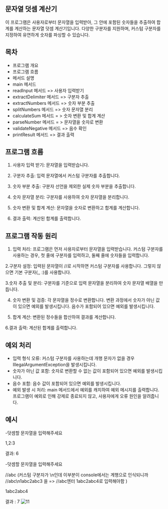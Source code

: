 
## 문자열 덧셈 계산기
이 프로그램은 사용자로부터 문자열을 입력받아, 그 안에 포함된 숫자들을 추출하여 합계를 계산하는 문자열 덧셈 계산기입니다. 다양한 구분자를 지원하며, 커스텀 구분자를 지정하여 유연하게 숫자를 파싱할 수 있습니다.


## 목차
- 프로그램 개요
- 프로그램 흐름
- 메서드 설명
- main 메서드
- readInput 메서드 => 사용자 입력받기 
- extractDelimiter 메서드 => 구분자 추출 
- extractNumbers 메서드  => 숫자 부분 추출 
- splitNumbers 메서드 => 숫자 문자열 분리 
- calculateSum 메서드 = > 숫자 변환 및 합계 계산 
- parseNumber 메서드 = > 문자열을 숫자로 변환 
- validateNegative 메서드 => 음수 확인 
- printResult 메서드 => 결과 출력 

## 프로그램 흐름
1. 사용자 입력 받기:  문자열을 입력받습니다.
 
2. 구분자 추출:    입력 문자열에서 커스텀 구분자를 추출합니다.
 
3. 숫자 부분 추출:    구분자 선언을 제외한 실제 숫자 부분을 추출합니다.
 
4. 숫자 문자열 분리:   구분자를 사용하여 숫자 문자열을 분리합니다.
 
5. 숫자 변환 및 합계 계산:    문자열을 숫자로 변환하고 합계를 계산합니다.
 
6. 결과 출력:     계산된 합계를 출력합니다.

## 프로그램 작동 원리
   1. 입력 처리:
   프로그램은 먼저 사용자로부터 문자열을 입력받습니다.
   커스텀 구분자를 사용하는 경우, 첫 줄에 구분자를 입력하고, 둘째 줄에 숫자들을 입력합니다.

   2.구분자 설정:
   입력된 문자열이 //로 시작하면 커스텀 구분자를 사용합니다.
   그렇지 않으면 기본 구분자(,, :)를 사용합니다.

   3.숫자 추출 및 분리:
   구분자를 기준으로 입력 문자열을 분리하여 숫자 문자열 배열을 만듭니다.

   4. 숫자 변환 및 검증:
   각 문자열을 정수로 변환합니다.
   변환 과정에서 숫자가 아닌 값이 있으면 예외를 발생시킵니다.
   음수가 포함되어 있으면 예외를 발생시킵니다.

   5. 합계 계산:
   변환된 정수들을 합산하여 결과를 계산합니다.

   6.결과 출력:
   계산된 합계를 출력합니다.


## 예외 처리
- 입력 형식 오류:
커스텀 구분자를 사용하는데 개행 문자가 없을 경우 IllegalArgumentException을 발생시킵니다.
- 숫자가 아닌 값 포함:
숫자로 변환할 수 없는 값이 포함되어 있으면 예외를 발생시킵니다.
- 음수 포함:
음수 값이 포함되어 있으면 예외를 발생시킵니다.
- 예외 발생 시 처리:
main 메서드에서 예외를 캐치하여 예외 메시지를 출력합니다.
프로그램이 예외로 인해 강제로 종료되지 않고, 사용자에게 오류 원인을 알려줍니다.

## 예시
-덧셈할 문자열을 입력해주세요

1,2:3

결과: 6

-덧셈할 문자열을 입력해주세요

//abc  (커스텀 구분자가 \n인데 이부분이 console에서는 계행으로 인식되니까 //abc\n1abc2abc3 을 => //abc엔터 1abc2abc4로 입력해야함 ) 

1abc2abc4

결과 : 7
![11](https://github.com/user-attachments/assets/1f33fd05-c873-48f5-bac6-96fe5bad91f7)



